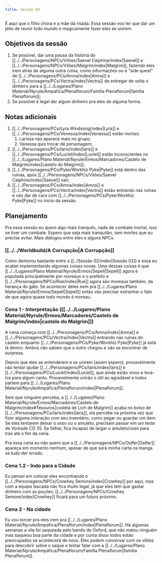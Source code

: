 ```yaml
---
title: Sessão 03
---
```

É aqui que o filho chora e a mãe dá risada. Essa sessão vou ter que dar um jeito de reunir todo mundo e magicamente fazer eles se unirem.

## Objetivos da sessão
1. Se possível, dar uma pausa da história do [[../../Personagens/NPCs/Vilões/Saevel Caiphine/index|Saevel]] e [[../../Personagens/NPCs/Vilões/Malgrim/index|Malgrim]], fazendo eles irem atrás de alguma outra coisa, como informações ou a "side quest" de [[../../Personagens/PCs/Amna/index|Amna]] e [[../../Personagens/PCs/Vectra/index|Vectra]] de entregar de volta o dinheiro para a [[../../Lugares/Plano Material/Nyrule/Ampáfica/Plenaflorum/Família Plenaflorum|família Plenaflorum]];
2. Se possível é legal dar algum dinheiro pra eles de alguma forma.

## Notas adicionais
1. [[../../Personagens/PCs/Lyra Windsong/index|Lyra]] e [[../../Personagens/PCs/Venessa/index|Venessa]] estão mortas:
	1. Larissa não aparece mais no grupo;
	2. Vanessa quis trocar de personagem;
2. [[../../Personagens/PCs/Iaris/index|Iaris]] e [[../../Personagens/PCs/Luciel/index|Luciel]] estão inconscientes no [[../../Lugares/Plano Material/Nyrule/Ermos/Marcadores/Castelo de Malgrim/index|castelo do Malgrim]];
3. [[../../Personagens/PCs/Pyke/Workhiz Pyke|Pyke]] está dentro das ruínas, após [[../../Personagens/NPCs/Vilões/Saevel Caiphine/index|Saevel]] sair;
4. [[../../Personagens/PCs/Amna/index|Amna]] e [[../../Personagens/PCs/Vectra/index|Vectra]] estão entrando nas ruínas e vão dar de cara com [[../../Personagens/PCs/Pyke/Workhiz Pyke|Pyke]] no início da sessão.

## Planejamento
Pra essa sessão eu quero algo mais tranquilo, nada de combate mortal, isso se tiver um combate. Espero que seja mais tranquilão, sem mortes que eu precise evitar. Mais diálogos entre eles e alguns NPCs.

### [[../../Worldbuild/A Corrupção|A Corrupção]]
Como demorou bastante entre a [[../Sessão 02/index|Sessão 02]] e essa eu acabei implementando algumas coisas novas. Uma dessas coisas é que [[../../Lugares/Plano Material/Nyrule/Ermos/Sepell|Sepell]] agora é populada principalmente por moreaus e o prefeito e [[../../Personagens/NPCs/Rue/index|Rue]] agora são moreaus também, da herança do gato. Se acontecer deles irem pra [[../../Lugares/Plano Material/Nyrule/Ermos/Sepell|Sepell]] então vão precisar estranhar o fato de que agora quase todo mundo é moreau.

### Cena 1 - Interpretação ([[../../Lugares/Plano Material/Nyrule/Ermos/Marcadores/Castelo de Malgrim/index|castelo do Malgrim]])
A cena começa com [[../../Personagens/PCs/Amna/index|Amna]] e [[../../Personagens/PCs/Vectra/index|Vectra]] entrando nas ruínas do castelo enquanto [[../../Personagens/PCs/Pyke/Workhiz Pyke|Pyke]] já está lá dentro. Ambos não sabem que o outro chegou e vão se encontrar de surpresa.

Depois que eles se entenderem e se unirem (assim espero), provavelmente vão tentar ajudar [[../../Personagens/PCs/Iaris/index|Iaris]] e [[../../Personagens/PCs/Luciel/index|Luciel]], que ainda estão vivos e levá-los para algum canto. Provavelmente unirão o útil ao agradável e todos partem para [[../../Lugares/Plano Material/Nyrule/Ampáfica/Plenaflorum/index|Plenaflorum]].

Sem que ninguém perceba, a [[../../Lugares/Plano Material/Nyrule/Ermos/Marcadores/Castelo de Malgrim/index#Tesouros|costela de Lich de Malgrim]] acaba no bolso de [[../../Personagens/PCs/Iaris/index|Iaris]], ela percebe na próxima vez que fizer alguma interação com seu inventário, como pegar ou guardar um item. Se eles tentarem deixar o osso ou o amuleto, precisam passar em um teste de Vontade CD 35. Se falhar, fica incapaz de largar o amuleto/osso para trás até o fim da cena.

Pra essa cena eu não quero que a [[../../Personagens/NPCs/Ostfer|Ostfer]] apareça em momento nenhum, apesar de que será minha carta na manga se tudo der errado.

### Cena 1.2 - Indo para a Cidade
Eu pensei em colocar eles encontrando o [[../../Personagens/NPCs/Crowhey Semore/index|Crowhey]] por aqui, mas com a equipe lascada não fica muito legal, já que eles tem que gastar dinheiro com as poções. [[../../Personagens/NPCs/Crowhey Semore/index|Crowhey]] ficará para um futuro próximo.

### Cena 2 - Na cidade
Eu vou torcer pra eles irem pra [[../../Lugares/Plano Material/Nyrule/Ampáfica/Plenaflorum/index|Plenaflorum]]. Há algumas semanas a vila foi saqueada pelo bando de Oxford, que não matou ninguém mas saqueou boa parte da cidade e por conta disso todos estão preocupados se acontecerá de novo. Eles podem conversar com os vilões para descobrir sobre o saque e tentar falar com a [[../../Lugares/Plano Material/Nyrule/Ampáfica/Plenaflorum/Família Plenaflorum|família Plenaflorum]].
